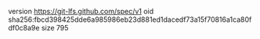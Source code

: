 version https://git-lfs.github.com/spec/v1
oid sha256:fbcd398425dde6a985986eb23d881ed1dacedf73a15f70816a1ca80fdf0c8a9e
size 795
